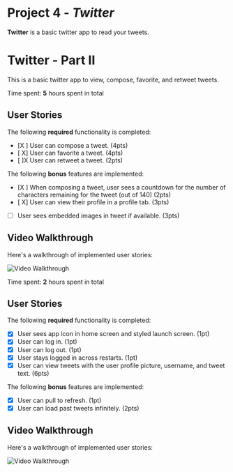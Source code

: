 # Project 4 - *Twitter*

**Twitter** is a basic twitter app to read your tweets.

# Twitter - Part II

This is a basic twitter app to view, compose, favorite, and retweet tweets.

Time spent: **5** hours spent in total

## User Stories

The following **required** functionality is completed:

- [X ] User can compose a tweet. (4pts)
- [ X] User can favorite a tweet. (4pts)
- [ ]X User can retweet a tweet. (2pts)

The following **bonus** features are implemented:

- [X ] When composing a tweet, user sees a countdown for the number of characters remaining for the tweet (out of 140) (2pts)
- [ X] User can view their profile in a profile tab. (3pts)
- [ ] User sees embedded images in tweet if available. (3pts)

## Video Walkthrough

Here's a walkthrough of implemented user stories:

<img src='http://g.recordit.co/nNsIuZTTC5.gif' title='Video Walkthrough' width='' alt='Video Walkthrough' />

Time spent: **2** hours spent in total

## User Stories

The following **required** functionality is completed:

- [X] User sees app icon in home screen and styled launch screen. (1pt)
- [X] User can log in. (1pt)
- [X] User can log out. (1pt)
- [X] User stays logged in across restarts. (1pt)
- [X] User can view tweets with the user profile picture, username, and tweet text. (6pts)

The following **bonus** features are implemented:

- [X] User can pull to refresh. (1pt)
- [X] User can load past tweets infinitely. (2pts)

## Video Walkthrough

Here's a walkthrough of implemented user stories:

<img src='http://g.recordit.co/erSwq1uG05.gif' title='Twitter' width='' alt='Video Walkthrough' />
